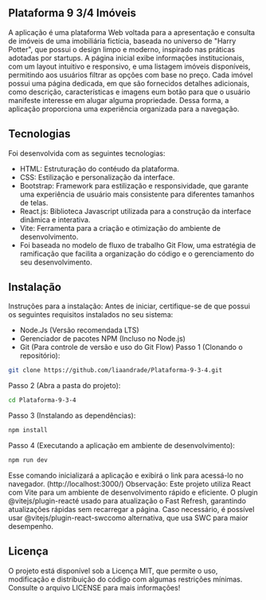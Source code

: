 ## Plataforma 9 3/4 Imóveis

A aplicação é uma plataforma Web voltada para a apresentação e consulta de imóveis de uma imobiliária fictícia, baseada no universo de "Harry Potter", que possui o design limpo e moderno, inspirado nas práticas adotadas por startups. A página inicial exibe informações institucionais, com um layout intuitivo e responsivo, e uma listagem imóveis disponíveis, permitindo aos usuários filtrar as opções com base no preço. Cada imóvel possui uma página dedicada, em que são fornecidos detalhes adicionais, como descrição, características e imagens eum botão para que o usuário manifeste interesse em alugar alguma propriedade. Dessa forma, a aplicação proporciona uma experiência organizada para a navegação.

## Tecnologias
Foi desenvolvida com as seguintes tecnologias:
- HTML: Estruturação do contéudo da plataforma.
- CSS: Estilização e personalização da interface.
- Bootstrap: Framework para estilização e responsividade, que garante uma experiência de usuário mais consistente para diferentes tamanhos de telas.
- React.js: Biblioteca Javascript utilizada para a construção da interface dinâmica e interativa.
- Vite: Ferramenta para a criação e otimização do ambiente de desenvolvimento.
- Foi baseada no modelo de fluxo de trabalho Git Flow, uma estratégia de ramificação que facilita a organização do código e o gerenciamento do seu desenvolvimento.

## Instalação
Instruções para a instalação:
Antes de iniciar, certifique-se de que possui os seguintes requisitos instalados no seu sistema:
- Node.Js (Versão recomendada LTS)
- Gerenciador de pacotes NPM (Incluso no Node.js)
- Git (Para controle de versão e uso do Git Flow)
Passo 1 (Clonando o repositório):
```bash
git clone https://github.com/liaandrade/Plataforma-9-3-4.git
```
Passo 2 (Abra a pasta do projeto):
```bash
cd Plataforma-9-3-4
```
Passo 3 (Instalando as dependências):
```bash
npm install
```
Passo 4 (Executando a aplicação em ambiente de desenvolvimento):
```bash
npm run dev
```
Esse comando inicializará a aplicação e exibirá o link para acessá-lo no navegador.
(http://localhost:3000/)
Observação: Este projeto utiliza React com Vite para um ambiente de desenvolvimento rápido e eficiente. O plugin @vitejs/plugin-reacté usado para atualização o Fast Refresh, garantindo atualizações rápidas sem recarregar a página. Caso necessário, é possível usar @vitejs/plugin-react-swccomo alternativa, que usa SWC para maior desempenho.

## Licença
O projeto está disponível sob a Licença MIT, que permite o uso, modificação e distribuição do código com algumas restrições mínimas. Consulte o arquivo LICENSE para mais informações!


